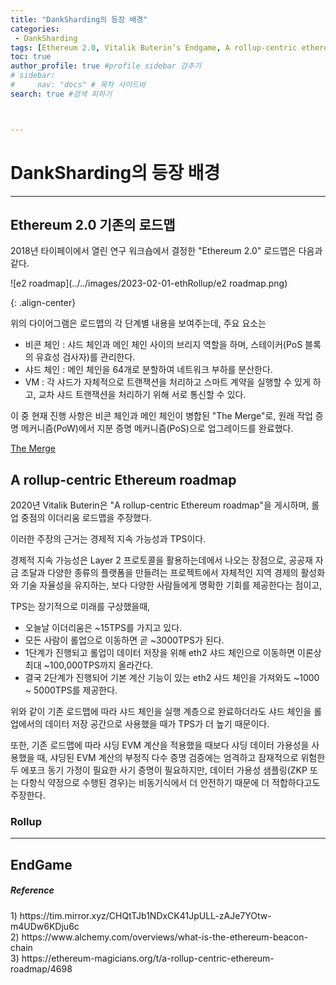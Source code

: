 ```yaml
---
title: "DankSharding의 등장 배경"
categories:
 - DankSharding
tags: [Ethereum 2.0, Vitalik Buterin’s Endgame, A rollup-centric ethereum roadmap] 
toc: true
author_profile: true #profile sidebar 감추기
# sidebar:
#     nav: "docs" # 목차 사이드바
search: true #검색 피하기



---
```



# DankSharding의 등장 배경

----



## Ethereum 2.0 기존의 로드맵

2018년 타이페이에서 열린 연구 워크숍에서 결정한 "Ethereum 2.0" 로드맵은 다음과 같다.

![e2 roadmap](../../images/2023-02-01-ethRollup/e2 roadmap.png)

{: .align-center}



위의 다이어그램은 로드맵의 각 단계별 내용을 보여주는데, 주요 요소는

- 비콘 체인 : 샤드 체인과 메인 체인 사이의 브리지 역할을 하며, 스테이커(PoS 블록의 유효성 검사자)를 관리한다.
- 샤드 체인 : 메인 체인을 64개로 분할하여 네트워크 부하를 분산한다.
- VM : 각 샤드가 자체적으로 트랜잭션을 처리하고 스마트 계약을 실행할 수 있게 하고, 교차 샤드 트랜잭션을 처리하기 위해 서로 통신할 수 있다.



이 중 현재 진행 사항은 비콘 체인과 메인 체인이 병합된 "The Merge"로, 원래 작업 증명 메커니즘(PoW)에서 지분 증명 메커니즘(PoS)으로 업그레이드를 완료했다.



[The Merge]()





## A rollup-centric Ethereum roadmap

2020년 Vitalik Buterin은 "A rollup-centric Ethereum roadmap"을 게시하며, 롤업 중점의 이더리움 로드맵을 주장했다.

이러한 주장의 근거는 경제적 지속 가능성과 TPS이다.

경제적 지속 가능성은 Layer 2 프로토콜을 활용하는데에서 나오는 장점으로, 공공재 자금 조달과 다양한 종류의 플랫폼을 만들려는 프로젝트에서 자체적인 지역 경제의 활성화와 기술 자율성을 유지하는, 보다 다양한 사람들에게 명확한 기회를 제공한다는 점이고,

TPS는 장기적으로 미래를 구상했을때, 

- 오늘날 이더리움은 ~15TPS를 가지고 있다.
- 모든 사람이 롤업으로 이동하면 곧 ~3000TPS가 된다.
- 1단계가 진행되고 롤업이 데이터 저장을 위해 eth2 샤드 체인으로 이동하면 이론상 최대 ~100,000TPS까지 올라간다.
- 결국 2단계가 진행되어 기본 계산 기능이 있는 eth2 샤드 체인을 가져와도 ~1000 ~ 5000TPS를 제공한다.

위와 같이 기존 로드맵에 따라 샤드 체인을 실행 계층으로 완료하더라도 샤드 체인을 롤업에서의 데이터 저장 공간으로 사용했을 때가 TPS가 더 높기 때문이다. 

또한, 기존 로드맵에 따라 샤딩 EVM 계산을 적용했을 때보다 샤딩 데이터 가용성을 사용했을 때, 샤딩된 EVM 계산의 부정직 다수 증명 검증에는 엄격하고 잠재적으로 위험한 두 에포크 동기 가정이 필요한 사기 증명이 필요하지만, 데이터 가용성 샘플링(ZKP 또는 다항식 약정으로 수행된 경우)는 비동기식에서 더 안전하기 때문에 더 적합하다고도 주장한다.



### Rollup

---









## EndGame





















<div class="notice">
  <h5>Reference</h5>
  1) <a>https://tim.mirror.xyz/CHQtTJb1NDxCK41JpULL-zAJe7YOtw-m4UDw6KDju6c</a>
  <br>
  2) <a>https://www.alchemy.com/overviews/what-is-the-ethereum-beacon-chain</a>
  <br>
  3) <a>https://ethereum-magicians.org/t/a-rollup-centric-ethereum-roadmap/4698</a>
</div>